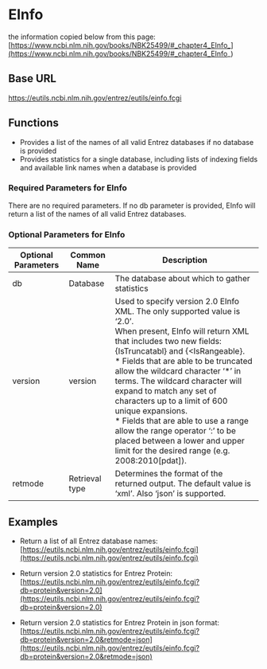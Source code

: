 # EInfo



the information copied below from this page:
[https://www.ncbi.nlm.nih.gov/books/NBK25499/#_chapter4_EInfo_](https://www.ncbi.nlm.nih.gov/books/NBK25499/#_chapter4_EInfo_)


## Base URL
https://eutils.ncbi.nlm.nih.gov/entrez/eutils/einfo.fcgi

## Functions
  * Provides a list of the names of all valid Entrez databases if no database is provided
  * Provides statistics for a single database, including lists of indexing fields and available link names when a database is provided

### Required Parameters for EInfo 
There are no required parameters. If no db parameter is provided, EInfo will return a list of the names of all valid Entrez databases.

### Optional Parameters for EInfo

|  Optional Parameters | Common Name | Description |
| --- | --- | --- |
| db  | Database |  The database about which to gather statistics |
| version | version | Used to specify version 2.0 EInfo XML. The only supported value is ‘2.0’. <br>When present, EInfo will return XML that includes two new fields: {IsTruncatabl} and {<IsRangeable}. <br>  * Fields that are able to be truncated allow the wildcard character ‘*’ in terms. The wildcard character will expand to match any set of characters up to a limit of 600 unique expansions.  <br>  *  Fields that are able to use a range allow the range operator ‘:’ to be placed between a lower and upper limit for the desired range (e.g. 2008:2010[pdat]). |
| retmode | Retrieval type | Determines the format of the returned output. The default value is ‘xml’. Also ‘json’ is supported. |


## Examples
  * Return a list of all Entrez database names: <br>[https://eutils.ncbi.nlm.nih.gov/entrez/eutils/einfo.fcgi](https://eutils.ncbi.nlm.nih.gov/entrez/eutils/einfo.fcgi)

  * Return version 2.0 statistics for Entrez Protein: <br> [https://eutils.ncbi.nlm.nih.gov/entrez/eutils/einfo.fcgi?db=protein&version=2.0](https://eutils.ncbi.nlm.nih.gov/entrez/eutils/einfo.fcgi?db=protein&version=2.0)
  * Return version 2.0 statistics for Entrez Protein in json format: <br> [https://eutils.ncbi.nlm.nih.gov/entrez/eutils/einfo.fcgi?db=protein&version=2.0&retmode=json](https://eutils.ncbi.nlm.nih.gov/entrez/eutils/einfo.fcgi?db=protein&version=2.0&retmode=json)
